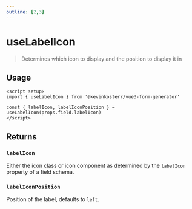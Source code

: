 ```yaml
---
outline: [2,3]
---
```

# useLabelIcon <Badge type="tip" text="2.7.0+" />
> Determines which icon to display and the position to display it in

## Usage
```vue
<script setup>
import { useLabelIcon } from '@kevinkosterr/vue3-form-generator'
  
const { labelIcon, labelIconPosition } = useLabelIcon(props.field.labelIcon)
</script>
```

## Returns

### `labelIcon` <Badge type="info" text="ComputedRef<string | ComponentPublicInstance | null>" />
Either the icon class or icon component as determined by the `labelIcon` property of a field schema. 

### `labelIconPosition` <Badge type="info" text="ComputedRef<'left' | 'right' | null>" />
Position of the label, defaults to `left`.

